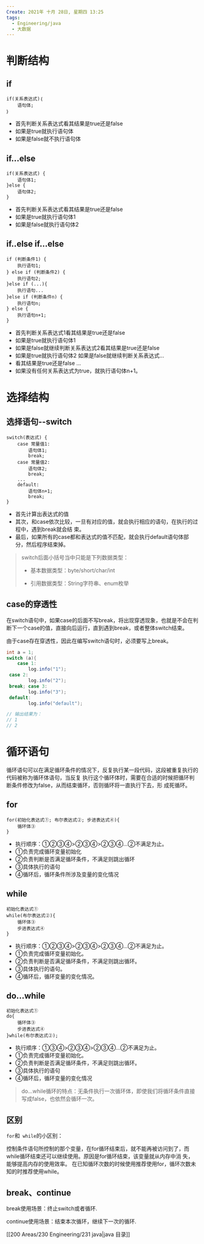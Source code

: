 ```yaml
---
Create: 2021年 十月 28日, 星期四 13:25
tags: 
  - Engineering/java
  - 大数据
---
```


# 判断结构

## if

```
if(关系表达式)｛
	语句体;
｝
```

- 首先判断关系表达式看其结果是true还是false 
- 如果是true就执行语句体 
- 如果是false就不执行语句体

## if...else

```
if(关系表达式) { 
	语句体1; 
}else {
	语句体2; 
}
```

- 首先判断关系表达式看其结果是true还是false 
- 如果是true就执行语句体1 
- 如果是false就执行语句体2

## if..else if...else

```
if (判断条件1) {
	执行语句1; 
} else if (判断条件2) {
	执行语句2;
}else if (...){
	执行语句...
}else if (判断条件n) {
	执行语句n; 
} else {
	执行语句n+1;
}
```

- 首先判断关系表达式1看其结果是true还是false 
- 如果是true就执行语句体1 
- 如果是false就继续判断关系表达式2看其结果是true还是false 
- 如果是true就执行语句体2 如果是false就继续判断关系表达式...
- 看其结果是true还是false …
- 如果没有任何关系表达式为true，就执行语句体n+1。

# 选择结构

## 选择语句--switch

```
switch(表达式) { 
	case 常量值1: 
		语句体1; 
		break; 
	case 常量值2: 
		语句体2; 
		break; 
	... 
	default: 
		语句体n+1; 
		break;
}
```

- 首先计算出表达式的值
- 其次，和case依次比较，一旦有对应的值，就会执行相应的语句，在执行的过程中，遇到break就会结 束。 
- 最后，如果所有的case都和表达式的值不匹配，就会执行default语句体部分，然后程序结束掉。

> switch后面小括号当中只能是下列数据类型：
>
> - 基本数据类型：byte/short/char/int
>
> - 引用数据类型：String字符串、enum枚举

## case的穿透性

在switch语句中，如果case的后面不写break，将出现穿透现象，也就是不会在判断下一个case的值，直接向后运行，直到遇到break，或者整体switch结束。

由于case存在穿透性，因此在编写switch语句时，必须要写上break。
~~~java
int a = 1;  
switch (a){  
    case 1:  
        log.info("1");  
 case 2:  
        log.info("2");  
 break; case 3:  
        log.info("3");  
 default:  
        log.info("default");  

// 输出结果为：
// 1
// 2
~~~

# 循环语句

循环语句可以在满足循环条件的情况下，反复执行某一段代码，这段被重复执行的代码被称为循环体语句，当反复 执行这个循环体时，需要在合适的时候把循环判断条件修改为false，从而结束循环，否则循环将一直执行下去，形 成死循环。

## for

```
for(初始化表达式①; 布尔表达式②; 步进表达式④){ 
	循环体③
}
```

- 执行顺序：①②③④>②③④>②③④…②不满足为止。
- ①负责完成循环变量初始化 
- ②负责判断是否满足循环条件，不满足则跳出循环 
- ③具体执行的语句 
- ④循环后，循环条件所涉及变量的变化情况

## while

```
初始化表达式① 
while(布尔表达式②){ 
	循环体③ 
	步进表达式④ 
}
```

- 执行顺序：①②③④>②③④>②③④…②不满足为止。 
- ①负责完成循环变量初始化。
- ②负责判断是否满足循环条件，不满足则跳出循环。 
- ③具体执行的语句。 
- ④循环后，循环变量的变化情况。

## do...while

```
初始化表达式① 
do{ 
	循环体③ 
	步进表达式④ 
}while(布尔表达式②);
```

- 执行顺序：①③④>②③④>②③④…②不满足为止。 
- ①负责完成循环变量初始化。 
- ②负责判断是否满足循环条件，不满足则跳出循环。 
- ③具体执行的语句 
- ④循环后，循环变量的变化情况

> do...while循环的特点：无条件执行一次循环体，即使我们将循环条件直接写成false，也依然会循环一次。

## 区别

`for`和` while`的小区别：

控制条件语句所控制的那个变量，在for循环结束后，就不能再被访问到了，而while循环结束还可以继续使用。原因是for循环结束，该变量就从内存中消 失，能够提高内存的使用效率。 在已知循环次数的时候使用推荐使用for，循环次数未知的时推荐使用while。

## break、continue

break使用场景：终止switch或者循环.

continue使用场景：结束本次循环，继续下一次的循环.


[[200 Areas/230 Engineering/231 java|java 目录]]